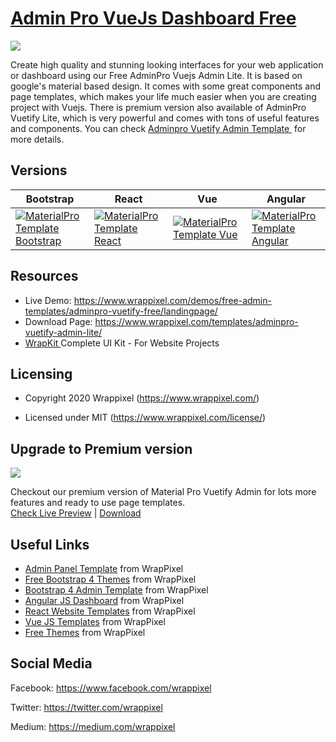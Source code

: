 <!-- # materialpro-vuetify-lite --->
<!-- Heading of Template -->
<h1>
  <a href="https://www.wrappixel.com/templates/adminpro-vuetify-admin-lite/">Admin Pro VueJs Dashboard Free</a>
</h1>

<!-- Main image of Template -->
<a target="_blank" href="https://www.wrappixel.com/templates/adminpro-vuetify-admin-lite/">
  <img src="https://www.wrappixel.com/wp-content/uploads/edd/2020/11/feature_image.jpg" />
</a>

<!-- Description of Template -->
<p>
  Create high quality and stunning looking interfaces for your web application or dashboard using our Free AdminPro Vuejs Admin Lite. It is based on google's material based design. It comes with some great components and page templates, which makes your life much easier when you are creating project with Vuejs. There is premium version also available of AdminPro Vuetify Lite, which is very powerful and comes with tons of useful features and components. You can check <a href="https://www.wrappixel.com/templates/adminpro-vuetify-dashboard/">Adminpro Vuetify Admin Template </a> for more details.
</p>

<!-- Versions of Template -->
<h2><a id="user-content-versions" class="anchor" aria-hidden="true" href="#versions"></a>Versions</h2>
<table>
<thead>
<tr>
<th>Bootstrap</th>
<th>React</th>
<th>Vue</th>
<th>Angular</th>
</tr>
</thead>
<tbody>
<tr>
<td>
  <a href="https://www.wrappixel.com/templates/materialpro/" rel="nofollow" width="150px">
    <img src="https://www.wrappixel.com/wp-content/uploads/edd/2020/04/materialpro-bootstrap-admin-y.jpg" alt="MaterialPro Template  Bootstrap" style="max-width:150px;">
  </a>
</td>
<td>
  <a href="https://www.wrappixel.com/templates/materialpro-react-redux-admin/" rel="nofollow" width="150px">
    <img src="https://www.wrappixel.com/wp-content/uploads/edd/2020/04/materialpro-react-admin-y.jpg" alt="MaterialPro Template  React" style="max-width:150px;">
  </a>
</td>
<td>
  <a href="https://www.wrappixel.com/templates/materialpro-vuetify-admin/" rel="nofollow" width="150px">
    <img src="https://www.wrappixel.com/wp-content/uploads/edd/2020/05/materialpro-vuejs-dashboard-template-20.jpg" alt="MaterialPro Template  Vue" style="max-width:150px;">
  </a>
</td>
  <td>
  <a href="https://www.wrappixel.com/templates/materialpro-angular-dashboard/" rel="nofollow" width="150px">
    <img src="https://www.wrappixel.com/wp-content/uploads/edd/2020/04/materialpro-angular-admin-y.jpg" alt="MaterialPro Template  Angular" style="max-width:150px;">
  </a>
</td>
</tr>
</tbody>
</table>

<!-- Resources of Template -->
<h2>Resources</h2>
<ul>
<li>  
  Live Demo: <a href="https://www.wrappixel.com/demos/free-admin-templates/adminpro-vuetify-free/landingpage/" rel="nofollow">https://www.wrappixel.com/demos/free-admin-templates/adminpro-vuetify-free/landingpage/</a>
</li>
<li>
    Download Page: <a href="https://www.wrappixel.com/templates/adminpro-vuetify-admin-lite/" rel="nofollow">
  https://www.wrappixel.com/templates/adminpro-vuetify-admin-lite/</a>
</li>
<li>
    <a href="https://www.wrappixel.com/templates/wrapkit/#demos" rel="nofollow">WrapKit </a>Complete UI Kit - For Website Projects
</li>
</ul>

<!-- Licensing of Template -->
<h2>Licensing</h2>
<ul>
  <li>
    <p>Copyright 2020 Wrappixel (<a href="https://www.wrappixel.com/" rel="nofollow">https://www.wrappixel.com/</a>)</p>
  </li>
  <li>
    <p>Licensed under MIT (<a href="https://www.wrappixel.com/license/">https://www.wrappixel.com/license/</a>)</p>
  </li>
</ul>

<!-- Upgrade to Premium version of Template -->
<h2>Upgrade to Premium version</h2>
<a target="_blank" href="https://www.wrappixel.com/templates/adminpro-vuetify-dashboard/">
  <img src="https://www.wrappixel.com/wp-content/uploads/edd/2020/10/adminpro-vuetify-dasboard-template-y.jpg" />
</a>
<p>
   Checkout our premium version of Material Pro Vuetify Admin for lots more features and ready to use page templates.<br>
   <a href="https://www.wrappixel.com/templates/adminpro-vuetify-dashboard/main/dashboards/analytical">Check Live Preview</a> | <a href="https://www.wrappixel.com/templates/adminpro-vuetify-dashboard/">Download</a>
</p>

<!-- Useful Links of Template -->
<h2>Useful Links</h2>
<ul>
<li><a href="https://www.wrappixel.com/templates/category/admin-template/">Admin Panel Template</a> from WrapPixel</li>
<li><a href="https://www.wrappixel.com/">Free Bootstrap 4 Themes</a> from WrapPixel</li>
<li><a href="https://www.wrappixel.com/templates/category/bootstrap-admin-templates/">Bootstrap 4 Admin Template</a> from WrapPixel</li>
<li><a href="https://www.wrappixel.com/templates/category/angular-templates/">Angular JS Dashboard</a> from WrapPixel</li>
<li><a href="https://www.wrappixel.com/templates/category/react-templates/">React Website Templates</a> from WrapPixel</li>
<li><a href="https://www.wrappixel.com/templates/category/vuejs-templates/">Vue JS Templates</a> from WrapPixel</li>
<li><a href="https://www.wrappixel.com/templates/category/free-templates/">Free Themes</a> from WrapPixel</li>
</ul>

<!-- Social Media of Wrappixel -->
<h2>Social Media</h2>
<p>Facebook: <a href="https://www.facebook.com/wrappixel">https://www.facebook.com/wrappixel</a></p>
<p>Twitter: <a href="https://twitter.com/wrappixel">https://twitter.com/wrappixel</a></p>
<p>Medium: <a href="https://medium.com/wrappixel">https://medium.com/wrappixel</a></p>
